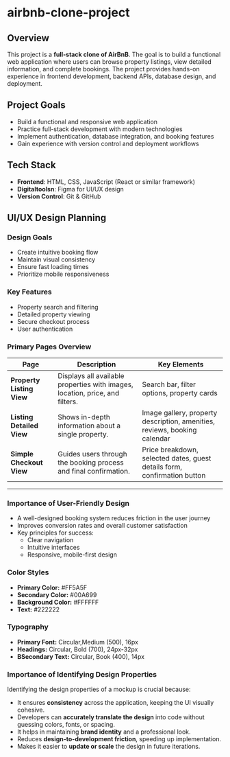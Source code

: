 # airbnb-clone-project
## Overview
This project is a **full-stack clone of AirBnB**. The goal is to build a functional web application where users can browse property listings, view detailed information, and complete bookings. The project provides hands-on experience in frontend development, backend APIs, database design, and deployment.

## Project Goals
- Build a functional and responsive web application  
- Practice full-stack development with modern technologies  
- Implement authentication, database integration, and booking features  
- Gain experience with version control and deployment workflows  

## Tech Stack
- **Frontend**: HTML, CSS, JavaScript (React or similar framework)   
- **Digitaltoolsn**: Figma for UI/UX design 
- **Version Control**: Git & GitHub  

## UI/UX Design Planning

### Design Goals
- Create intuitive booking flow
- Maintain visual consistency
- Ensure fast loading times
- Prioritize mobile responsiveness

### Key Features
- Property search and filtering
- Detailed property viewing
- Secure checkout process
- User authentication

### Primary Pages Overview

| Page                  | Description                                                                 | Key Elements |
|------------------------|-----------------------------------------------------------------------------|--------------|
| **Property Listing View** | Displays all available properties with images, location, price, and filters. | Search bar, filter options, property cards |
| **Listing Detailed View** | Shows in-depth information about a single property.                        | Image gallery, property description, amenities, reviews, booking calendar |
| **Simple Checkout View** | Guides users through the booking process and final confirmation.            | Price breakdown, selected dates, guest details form, confirmation button |

---

### Importance of User-Friendly Design
- A well-designed booking system reduces friction in the user journey  
- Improves conversion rates and overall customer satisfaction  
- Key principles for success:  
  - Clear navigation  
  - Intuitive interfaces  
  - Responsive, mobile-first design
### Color Styles
- **Primary Color:** #FF5A5F  
- **Secondary Color:** #00A699   
- **Background Color:** #FFFFFF  
- **Text:** #222222


### Typography
- **Primary Font:** Circular,Medium (500), 16px 
- **Headings:** Circular, Bold (700), 24px-32px  
- **BSecondary Text:** Circular, Book (400), 14px 



### Importance of Identifying Design Properties
Identifying the design properties of a mockup is crucial because:  
- It ensures **consistency** across the application, keeping the UI visually cohesive.  
- Developers can **accurately translate the design** into code without guessing colors, fonts, or spacing.  
- It helps in maintaining **brand identity** and a professional look.  
- Reduces **design-to-development friction**, speeding up implementation.  
- Makes it easier to **update or scale** the design in future iterations.

  
